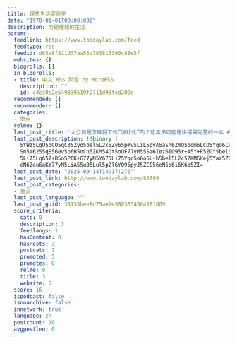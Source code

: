 ```yaml
---
title: 理想生活实验室
date: "1970-01-01T00:00:00Z"
description: 为更理想的生活
params:
  feedlink: https://www.toodaylab.com/feed
  feedtype: rss
  feedid: d65a8f811d37aa53a703813300c88e5f
  websites: {}
  blogrolls: []
  in_blogrolls:
  - title: 中文 RSS 聚合 by MoreRSS
    description: ""
    id: c4e30b2e549839519f2711d98fed209e
  recommended: []
  recommender: []
  categories:
  - 重点
  relme: {}
  last_post_title: '大公司是怎样将工作“游戏化”的？这本书可能是讲得最完整的一本 #每周一书'
  last_post_description: !!binary |
    5YWz5LqO5oCO5qC35Zyo5bel5L2c5Zy65pmv5LiL5pyA5aSn6ZmQ5bqm6LCD5Yqo6LW35a
    Sn5a6255qE56ev5p6B5oCn5ZKM54Ot5oOF77yM55Sa6Iez6IO95r+A5Y+R5ZGY5bel55qE
    5Li75Lq657+B5oSP6K+G77yM5Y675Li75Yqo5o6o6L+b5bel5L2c5ZKM6Kej5Yaz5ZCE56
    eN6Zeu6aKY77yM5LiA55u05Lul5p2l6YO95pyJ5ZCE56eN5o6i6K6o5ZI=
  last_post_date: "2025-09-14T14:17:27Z"
  last_post_link: http://www.toodaylab.com/83689
  last_post_categories:
  - 重点
  last_post_language: ""
  last_post_guid: 38133bee8d75ae2e5603834564581d09
  score_criteria:
    cats: 0
    description: 3
    feedlangs: 1
    hasContent: 0
    hasPosts: 3
    postcats: 1
    promoted: 5
    promotes: 0
    relme: 0
    title: 3
    website: 0
  score: 16
  ispodcast: false
  isnoarchive: false
  innetwork: true
  language: zh
  postcount: 20
  avgpostlen: 0
---
```

